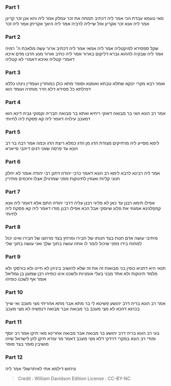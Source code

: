 
### Part 1
מאי טעמא עבדת הכי אמר ליה דכתיב תמחה את זכר עמלק אמר ליה והא אנן זכר קרינן אמר ליה אנא זכר אקריון אזל שייליה לרביה אמר ליה היאך אקריתן אמר ליה זכר

### Part 2
שקל ספסירא למיקטליה אמר ליה אמאי אמר ליה דכתיב ארור עשה מלאכת ה׳ רמיה אמר ליה שבקיה לההוא גברא דליקום בארור אמר ליה כתיב וארור מנע חרבו מדם איכא דאמרי קטליה ואיכא דאמרי לא קטליה

### Part 3
ואמר רבא מקרי ינוקא שתלא טבחא ואומנא וסופר מתא כולן כמותרין ועומדין נינהו כללא דמילתא כל פסידא דלא הדר מותרה ועומד הוא

### Part 4
אמר רב הונא האי בר מבואה דאוקי ריחיא ואתא בר מבואה חבריה וקמוקי גביה דינא הוא דמעכב עילויה דאמר ליה קא פסקת ליה לחיותי

### Part 5
לימא מסייע ליה מרחיקים מצודת הדג מן הדג כמלא ריצת הדג וכמה אמר רבה בר רב הונא עד פרסה שאני דגים דיהבי סייארא

### Part 6
אמר ליה רבינא לרבא לימא רב הונא דאמר כרבי יהודה דתנן רבי יהודה אומר לא יחלק חנוני קליות ואגוזין לתינוקות מפני שמרגילן אצלו וחכמים מתירין

### Part 7
אפילו תימא רבנן עד כאן לא פליגי רבנן עליה דרבי יהודה התם אלא דאמר ליה אנא קמפלגינא אמגוזי את פלוג שיוסקי אבל הכא אפילו רבנן מודו דאמר ליה קא פסקת ליה לחיותי

### Part 8
מיתיבי עושה אדם חנות בצד חנותו של חבירו ומרחץ בצד מרחצו של חבירו ואינו יכול למחות בידו מפני שיכול לומר לו אתה עושה בתוך שלך ואני עושה בתוך שלי

### Part 9
תנאי היא דתניא כופין בני מבואות זה את זה שלא להושיב ביניהן לא חייט ולא בורסקי ולא מלמד תינוקות ולא אחד מבני בעלי אומניות ולשכנו אינו כופיהו רבן שמעון בן גמליאל אומר אף לשכנו כופיהו

### Part 10
אמר רב הונא בריה דרב יהושע פשיטא לי בר מתא אבר מתא אחריתי מצי מעכב ואי שייך בכרגא דהכא לא מצי מעכב בר מבואה אבר מבואה דנפשיה לא מצי מעכב

### Part 11
בעי רב הונא בריה דרב יהושע בר מבואה אבר מבואה אחרינא מאי תיקו אמר רב יוסף ומודי רב הונא במקרי דרדקי דלא מצי מעכב דאמר מר עזרא תיקן להן לישראל שיהו מושיבין סופר בצד סופר

### Part 12
וניחוש דילמא אתי לאיתרשולי אמר ליה

>Credit : William Davidson Edition
>License : CC-BY-NC